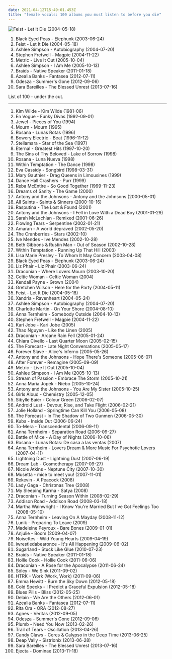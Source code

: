 ```yaml
---
date: 2021-04-12T15:49:01.453Z
title: "female vocals: 100 albums you must listen to before you die"
---
```

![Feist - Let It Die (2004-05-18)](https://img.discogs.com/eU2kHxppsdd5tQ2SLv80GIxVNz8=/fit-in/600x600/filters:strip_icc():format(jpeg):mode_rgb():quality(90)/discogs-images/R-1006592-1520070252-6057.jpeg.jpg "Feist - Let It Die (2004-05-18)")
<ol class="albums">
<li data-cover="http://coverartarchive.org/release/5d5ee308-2a69-4f81-8f59-8036bce6a595/6853145556-500.jpg" data-tags="black eyed peas, hip-hop" role="button">Black Eyed Peas - Elephunk (2003-06-24)</li>
<li data-cover="https://img.discogs.com/eU2kHxppsdd5tQ2SLv80GIxVNz8=/fit-in/600x600/filters:strip_icc():format(jpeg):mode_rgb():quality(90)/discogs-images/R-1006592-1520070252-6057.jpeg.jpg" data-tags="female vocalists, indie" role="button">Feist - Let It Die (2004-05-18)</li>
<li data-cover="https://via.placeholder.com/450" data-tags="pop, pop rock" role="button">Ashlee Simpson - Autobiography (2004-07-20)</li>
<li data-cover="https://via.placeholder.com/450" data-tags="stephen fretwell" role="button">Stephen Fretwell - Magpie (2004-11-22)</li>
<li data-cover="https://img.discogs.com/1oCjrEp69C-M244YdOA1VNbM164=/fit-in/500x443/filters:strip_icc():format(jpeg):mode_rgb():quality(90)/discogs-images/R-1558945-1423448067-6586.jpeg.jpg" data-tags="indie, indie rock" role="button">Metric - Live It Out (2005-10-04)</li>
<li data-cover="http://coverartarchive.org/release/3ce5441e-ea49-4ba3-879b-faff3b547d2b/11183169551-500.jpg" data-tags="pop, pop rock" role="button">Ashlee Simpson - I Am Me (2005-10-13)</li>
<li data-cover="https://img.discogs.com/3IvzrMXermlMaFOkxqG5Pp8ae9U=/fit-in/600x594/filters:strip_icc():format(jpeg):mode_rgb():quality(90)/discogs-images/R-2677308-1582411430-2877.png.jpg" data-tags="indie" role="button">Braids - Native Speaker (2011-01-18)</li>
<li data-cover="http://coverartarchive.org/release/c041d785-6b72-47f2-a8db-79fdb4067b4a/1472209895-500.jpg" data-tags="alternative, rap, hip-house, seapunk" role="button">Azealia Banks - Fantasea (2012-07-11)</li>
<li data-cover="http://coverartarchive.org/release/8e099cef-e88d-4468-8d66-253d405d6edc/2340969553-500.jpg" data-tags="chillout" role="button">Odesza - Summer's Gone (2012-09-06)</li>
<li data-cover="http://coverartarchive.org/release/e12e1b16-7ecf-47e7-aa9e-9f4443108162/4644075624-500.jpg" data-tags="pop" role="button">Sara Bareilles - The Blessed Unrest (2013-07-16)</li>
</ol>
List of 100 - under the cut.
<!-- more -->

_________________

<ol class="albums">
<li data-cover="http://coverartarchive.org/release/4e6fd74d-dc32-4d74-85ca-3ca40dff78b2/13250310414-500.jpg" data-tags="80s" role="button">
Kim Wilde - Kim Wilde (1981-06)
</li>
<li data-cover="http://coverartarchive.org/release/e34dc48b-973f-4690-8062-c5d31c3980a0/17928794966-500.jpg" data-tags="new jack swing, soul" role="button">
En Vogue - Funky Divas (1992-09-01)
</li>
<li data-cover="http://coverartarchive.org/release/8960b372-b713-4750-9d47-be18e7bd4b60/8865742439-500.jpg" data-tags="female vocalists, pop, folk, 90s, jewel" role="button">
Jewel - Pieces of You (1994)
</li>
<li data-cover="http://coverartarchive.org/release/7452de66-3ec5-4a2f-8507-ebe956cef346/7742179377-500.jpg" data-tags="indie rock" role="button">
Mourn - Mourn (1995)
</li>
<li data-cover="http://coverartarchive.org/release/1da84ef6-48ab-4065-9c60-4f94edc96cb6/2544207519-500.jpg" data-tags="spanish" role="button">
Rosana - Lunas Rotas (1996)
</li>
<li data-cover="https://img.discogs.com/MS8e20gJS70SvNwQESZFSm7wfD4=/fit-in/600x600/filters:strip_icc():format(jpeg):mode_rgb():quality(90)/discogs-images/R-3134-1499498900-2488.jpeg.jpg" data-tags="shoegaze" role="button">
Bowery Electric - Beat (1996-11-12)
</li>
<li data-cover="http://coverartarchive.org/release/992f9492-5a5d-4c68-8be2-3d72573e7c2f/24547966474-500.jpg" data-tags="world fusion" role="button">
Stellamara - Star of the Sea (1997)
</li>
<li data-cover="http://coverartarchive.org/release/8edd491f-af4a-4ead-940f-943d12dd622d/14884936347-500.jpg" data-tags="soul, rnb" role="button">
Eternal - Greatest Hits (1997-10-20)
</li>
<li data-cover="http://coverartarchive.org/release/36eeea8a-0ffa-4eae-906a-63fd6339b8cf/1083820711-500.jpg" data-tags="gothic metal" role="button">
The Sins of Thy Beloved - Lake of Sorrow (1998)
</li>
<li data-cover="https://img.discogs.com/AvDHhFpOb0dIalCMltcrEwZK2nQ=/fit-in/300x300/filters:strip_icc():format(jpeg):mode_rgb():quality(90)/discogs-images/R-4027094-1352814355-5295.jpeg.jpg" data-tags="spanish, female vocals, mm, bn, rosana" role="button">
Rosana - Luna Nueva (1998)
</li>
<li data-cover="https://img.discogs.com/P5qhwKGVpnKQVtKgJZKzxHzBIUE=/fit-in/600x598/filters:strip_icc():format(jpeg):mode_rgb():quality(90)/discogs-images/R-7753234-1448067141-3556.jpeg.jpg" data-tags="gothic metal" role="button">
Within Temptation - The Dance (1998)
</li>
<li data-cover="http://coverartarchive.org/release/48ecf3c7-ece1-3616-abf6-b9600870a08e/3270895967-500.jpg" data-tags="female vocalists, jazz" role="button">
Eva Cassidy - Songbird (1998-03-31)
</li>
<li data-cover="http://coverartarchive.org/release/ba62578d-6e37-462c-99a9-561fb60b14ca/24754125331-500.jpg" data-tags="singer-songwriter, acoustic, americana" role="button">
Mary Gauthier - Drag Queens in Limousines (1999)
</li>
<li data-cover="http://coverartarchive.org/release/de75f45c-44b0-4ab1-829f-12077a27bc3a/24951821000-500.jpg" data-tags="ska punk, female vocals, pop-punk" role="button">
Dance Hall Crashers - Purr (1999)
</li>
<li data-cover="https://img.discogs.com/bYUT2UMYcakvfZRqjWWL7MFcjw8=/fit-in/397x598/filters:strip_icc():format(jpeg):mode_rgb():quality(90)/discogs-images/R-3100570-1498662423-2513.png.jpg" data-tags="easy listening, female vocals, favourite country albums, reba mc entire, entire" role="button">
Reba McEntire - So Good Together (1999-11-23)
</li>
<li data-cover="https://img.discogs.com/PI1NOUL5WLzVqkXbn5vqApFYoKQ=/fit-in/600x602/filters:strip_icc():format(jpeg):mode_rgb():quality(90)/discogs-images/R-646311-1520082534-8224.jpeg.jpg" data-tags="gothic, female vocals, symphonic metal" role="button">
Dreams of Sanity - The Game (2000)
</li>
<li data-cover="https://img.discogs.com/jfZn4knjvcFv-_U0n649Rn6Xb8k=/fit-in/294x300/filters:strip_icc():format(jpeg):mode_rgb():quality(90)/discogs-images/R-9533581-1482236077-1712.png.jpg" data-tags="chamber pop, piano" role="button">
Antony and the Johnsons - Antony and the Johnsons (2000-05-01)
</li>
<li data-cover="http://coverartarchive.org/release/5e6656e2-26f5-42f9-ba42-89a72ff30859/17580232132-500.jpg" data-tags="pop" role="button">
All Saints - Saints & Sinners (2000-10-16)
</li>
<li data-cover="http://coverartarchive.org/release/cdeea919-4101-4e00-832d-db0c7cf01cb7/9873657770-500.jpg" data-tags="covers, assault genre" role="button">
Rasputina - The Lost & Found (2001)
</li>
<li data-cover="http://coverartarchive.org/release/d0a0039f-bca0-3e36-8e29-cc1ccc5e6929/10262136041-500.jpg" data-tags="indie" role="button">
Antony and the Johnsons - I Fell in Love With a Dead Boy (2001-01-29)
</li>
<li data-cover="http://coverartarchive.org/release/c1b5a843-8990-31dd-98a2-2c81b513d533/11826747374-500.jpg" data-tags="remix" role="button">
Sarah McLachlan - Remixed (2001-06-26)
</li>
<li data-cover="http://coverartarchive.org/release/d1cdd5f4-825e-4711-a415-d9aa9c436301/22898731132-500.jpg" data-tags="gothic metal" role="button">
Flowing Tears - Serpentine (2002-01-21)
</li>
<li data-cover="http://coverartarchive.org/release/537acfa4-c2a9-489a-bb29-1fdafdd010f5/2594247407-500.jpg" data-tags="female vocals, power metal, wants" role="button">
Amaran - A world depraved (2002-05-20)
</li>
<li data-cover="http://coverartarchive.org/release/76950ab9-6622-4e21-b6e1-db3e6f3f9f8d/9432824321-500.jpg" data-tags="alternative, awesome songs" role="button">
The Cranberries - Stars (2002-10)
</li>
<li data-cover="https://img.discogs.com/1hAMKBj0GpScDbDgbwAdCeAaFv8=/fit-in/200x200/filters:strip_icc():format(jpeg):mode_rgb():quality(90)/discogs-images/R-330996-1118257022.jpg.jpg" data-tags="jazz" role="button">
Ive Mendes - Ive Mendes (2002-10-28)
</li>
<li data-cover="http://coverartarchive.org/release/d6dfec82-bdcc-4e05-9d8e-7666f9e74c0b/14023327941-500.jpg" data-tags="female vocalists, trip-hop" role="button">
Beth Gibbons & Rustin Man - Out of Season (2002-10-28)
</li>
<li data-cover="http://coverartarchive.org/release/ac6996dc-c9e2-48e6-98e3-5c3826d2ee4d/8770433514-500.jpg" data-tags="symphonic metal, gothic metal, female vocalists" role="button">
Within Temptation - Running Up That Hill (2003)
</li>
<li data-cover="https://img.discogs.com/-jHRX-eJPGTA2oR-7Q3kBIJfRvI=/fit-in/600x600/filters:strip_icc():format(jpeg):mode_rgb():quality(90)/discogs-images/R-929781-1179521048.jpeg.jpg" data-tags="female, pop, rock, female vocalists, female vocals, female vocalist, female artists, female voices, gotanygoodmusic, rex ferric faves, girly power, 00s albums, albums in my cd rack" role="button">
Lisa Marie Presley - To Whom It May Concern (2003-04-08)
</li>
<li data-cover="http://coverartarchive.org/release/5d5ee308-2a69-4f81-8f59-8036bce6a595/6853145556-500.jpg" data-tags="black eyed peas, hip-hop" role="button">
Black Eyed Peas - Elephunk (2003-06-24)
</li>
<li data-cover="https://img.discogs.com/LWJ-AKum2NOXPYjc0WBwPF-S9GM=/fit-in/300x300/filters:strip_icc():format(jpeg):mode_rgb():quality(90)/discogs-images/R-1966844-1330288157.jpeg.jpg" data-tags="rock" role="button">
Liz Phair - Liz Phair (2003-06-24)
</li>
<li data-cover="http://coverartarchive.org/release/9698924f-c7f3-4192-b964-4de33a3a63e7/997471036-500.jpg" data-tags="doom metal, gothic doom metal, gothic metal" role="button">
Draconian - Where Lovers Mourn (2003-10-20)
</li>
<li data-cover="http://coverartarchive.org/release/4ea1aca1-7bf6-44fa-b01c-a4658a822de3/8366943784-500.jpg" data-tags="celtic" role="button">
Celtic Woman - Celtic Woman (2004)
</li>
<li data-cover="http://coverartarchive.org/release/cba4f81e-86f7-4959-9f8d-ff15aefa2afd/28099162231-500.jpg" data-tags="singer-songwriter, female vocals, kendall  payne" role="button">
Kendall Payne - Grown (2004)
</li>
<li data-cover="http://coverartarchive.org/release/8568a76b-6b83-36e8-a6d2-a0d0d6fcdff7/4106992170-500.jpg" data-tags="country" role="button">
Gretchen Wilson - Here for the Party (2004-05-11)
</li>
<li data-cover="https://img.discogs.com/eU2kHxppsdd5tQ2SLv80GIxVNz8=/fit-in/600x600/filters:strip_icc():format(jpeg):mode_rgb():quality(90)/discogs-images/R-1006592-1520070252-6057.jpeg.jpg" data-tags="female vocalists, indie" role="button">
Feist - Let It Die (2004-05-18)
</li>
<li data-cover="https://img.discogs.com/6LUPajHGB58-8BLKNUJE31iNKWQ=/fit-in/500x500/filters:strip_icc():format(jpeg):mode_rgb():quality(90)/discogs-images/R-2973237-1309875480.jpeg.jpg" data-tags="gothic metal, symphonic metal" role="button">
Xandria - Ravenheart (2004-05-24)
</li>
<li data-cover="https://via.placeholder.com/450" data-tags="pop, pop rock" role="button">
Ashlee Simpson - Autobiography (2004-07-20)
</li>
<li data-cover="http://coverartarchive.org/release/8ff79d0d-0462-4062-b6f0-9d3c95229d1b/18862825108-500.jpg" data-tags="on your shore" role="button">
Charlotte Martin - On Your Shore (2004-08-10)
</li>
<li data-cover="http://coverartarchive.org/release/39a4b8a9-6ff9-4dc5-b704-4a4f14491bde/944931811-500.jpg" data-tags="female vocalists, singer-songwriter" role="button">
Anna Ternheim - Somebody Outside (2004-10-13)
</li>
<li data-cover="https://via.placeholder.com/450" data-tags="stephen fretwell" role="button">
Stephen Fretwell - Magpie (2004-11-22)
</li>
<li data-cover="http://coverartarchive.org/release/b3725a72-d554-4ba0-ad9b-9967d775bd20/18675207111-500.jpg" data-tags="christian, female vocalist, praise & worship" role="button">
Kari Jobe - Kari Jobe (2005)
</li>
<li data-cover="https://img.discogs.com/_KZauFt_ErZqzHZAJurWb4CXlMo=/fit-in/600x539/filters:strip_icc():format(jpeg):mode_rgb():quality(90)/discogs-images/R-2132366-1265783666.jpeg.jpg" data-tags="indie, female vocals" role="button">
Thao Nguyen - Like the Linen (2005)
</li>
<li data-cover="http://coverartarchive.org/release/fb536080-dcfa-43e6-9018-4e4fd0f7fb4d/997499052-500.jpg" data-tags="doom metal" role="button">
Draconian - Arcane Rain Fell (2005-01-24)
</li>
<li data-cover="http://coverartarchive.org/release/c6b02e4f-6081-486a-a47d-b2e58a1821e6/9545106519-500.jpg" data-tags="jazz, latin, swing, female vocals" role="button">
Chiara Civello - Last Quarter Moon (2005-02-15)
</li>
<li data-cover="http://coverartarchive.org/release/bd03503e-ae8f-4059-b78d-6816bdfac2f1/4802046549-500.jpg" data-tags="rock, indie rock, vocals, female vocals, victory records" role="button">
The Forecast - Late Night Conversations (2005-05-17)
</li>
<li data-cover="http://coverartarchive.org/release/2f4c2e4e-4b53-473a-b573-bc2a373a63b0/1027102711-500.jpg" data-tags="gothic metal" role="button">
Forever Slave - Alice's Inferno (2005-05-26)
</li>
<li data-cover="http://coverartarchive.org/release/9483e9ed-b96e-4e93-bb29-12d6a37bf9d8/5217790189-500.jpg" data-tags="acoustic, mellow" role="button">
Antony and the Johnsons - Hope There's Someone (2005-06-07)
</li>
<li data-cover="http://coverartarchive.org/release/463cd1ce-10d0-47d2-8fec-50cada1950fd/22013543456-500.jpg" data-tags="symphonic metal, gothic metal, female fronted metal" role="button">
After Forever - Remagine (2005-09-09)
</li>
<li data-cover="https://img.discogs.com/1oCjrEp69C-M244YdOA1VNbM164=/fit-in/500x443/filters:strip_icc():format(jpeg):mode_rgb():quality(90)/discogs-images/R-1558945-1423448067-6586.jpeg.jpg" data-tags="indie, indie rock" role="button">
Metric - Live It Out (2005-10-04)
</li>
<li data-cover="http://coverartarchive.org/release/3ce5441e-ea49-4ba3-879b-faff3b547d2b/11183169551-500.jpg" data-tags="pop, pop rock" role="button">
Ashlee Simpson - I Am Me (2005-10-13)
</li>
<li data-cover="http://coverartarchive.org/release/27360e78-d639-3238-b44e-24c4f51b28b8/26038005651-500.jpg" data-tags="progressive metal, symphonic metal, gothic metal" role="button">
Stream of Passion - Embrace The Storm (2005-10-21)
</li>
<li data-cover="http://coverartarchive.org/release/3565c0ae-02ad-480d-b1d0-c3a82dd13dc0/20654175023-500.jpg" data-tags="jazz, polish" role="button">
Anna Maria Jopek - Niebo (2005-10-24)
</li>
<li data-cover="http://coverartarchive.org/release/9b2de8fb-35ae-4401-8a37-0c06a859e544/10262636124-500.jpg" data-tags="alternative" role="button">
Antony and the Johnsons - You Are My Sister (2005-10-25)
</li>
<li data-cover="https://img.discogs.com/j9JOHDmT3GWw3HgMAwIep5qfyT8=/fit-in/500x495/filters:strip_icc():format(jpeg):mode_rgb():quality(90)/discogs-images/R-1518732-1225640843.jpeg.jpg" data-tags="pop, power pop, girl band, xenomania" role="button">
Girls Aloud - Chemistry (2005-12-05)
</li>
<li data-cover="http://coverartarchive.org/release/1d374001-7183-4e86-a315-f4601833a1c9/13959268563-500.jpg" data-tags="folk, singer-songwriter" role="button">
Sibylle Baier - Colour Green (2006-02-07)
</li>
<li data-cover="https://img.discogs.com/giNZH8F_a4Lq_kp-oI4fXVZdqhQ=/fit-in/600x517/filters:strip_icc():format(jpeg):mode_rgb():quality(90)/discogs-images/R-659495-1171225004.jpeg.jpg" data-tags="industrial" role="button">
Android Lust - Devour, Rise, and Take Flight (2006-02-21)
</li>
<li data-cover="https://img.discogs.com/9qhCxMrjR5F_oxQT-Kt6BQ0yfm8=/fit-in/450x450/filters:strip_icc():format(jpeg):mode_rgb():quality(90)/discogs-images/R-726453-1156064964.jpeg.jpg" data-tags="folk, singer-songwriter, americana, female vocals, 00s, sunday morning music, redhot, living room, americana-folk-siso vrouwen, snow on your eyelids, the poets, albums to checkout, the harrisburg family band, lorcas, going downtown, redhotmarisol, i love all the songs, redhotflor" role="button">
Jolie Holland - Springtime Can Kill You (2006-05-08)
</li>
<li data-cover="http://coverartarchive.org/release/2589a841-4a4e-4f6b-8f73-cddf22622cf5/15170727677-500.jpg" data-tags="female vocals, 100 percent, indie emo, emopop, my top 100 albums, allmusicf" role="button">
The Forecast - In The Shadow of Two Gunmen (2006-05-30)
</li>
<li data-cover="http://coverartarchive.org/release/552aedd6-05e7-46a4-bdac-ebf06be94d06/2698016881-500.jpg" data-tags="chillout, downtempo, ambient, psychill" role="button">
Kuba - Inside Out (2006-06-24)
</li>
<li data-cover="http://coverartarchive.org/release/2ebbf686-e096-4d35-9966-ce7bea3e9213/18287938833-500.jpg" data-tags="progressive metal" role="button">
To-Mera - Transcendental (2006-09-11)
</li>
<li data-cover="http://coverartarchive.org/release/caeb738e-d0ea-3990-b685-dfe4dc2f89f6/944749916-500.jpg" data-tags="singer-songwriter" role="button">
Anna Ternheim - Separation Road (2006-09-27)
</li>
<li data-cover="http://coverartarchive.org/release/0d792891-5e0f-4b83-bd4d-79902d314833/1624157817-500.jpg" data-tags="post-rock" role="button">
Battle of Mice - A Day of Nights (2006-10-06)
</li>
<li data-cover="https://via.placeholder.com/450" data-tags="rosana" role="button">
Rosana - Lunas Rotas: De casa a las ventas (2007)
</li>
<li data-cover="http://coverartarchive.org/release/fb653ae6-356b-4d2d-9773-cff88e6be5db/944793000-500.jpg" data-tags="female vocals, 10s" role="button">
Anna Ternheim - Lovers Dream & More Music For Psychotic Lovers (2007-04-11)
</li>
<li data-cover="http://coverartarchive.org/release/2295f4dc-9550-4f81-a43c-62337fad9fbd/15358695273-500.jpg" data-tags="indie, folk, canadian, mellow, female vocals, debut album, jaarlijstje 2007" role="button">
Lightning Dust - Lightning Dust (2007-06-19)
</li>
<li data-cover="http://coverartarchive.org/release/9a9f60dd-c556-457a-96f4-937f2f70a14e/10435093286-500.jpg" data-tags="ambient, world, psychill, female vocals" role="button">
Dream Lab - Cosmotherapy (2007-09-27)
</li>
<li data-cover="https://img.discogs.com/-vubxZ0UEoouY5K97_nPioj62o0=/fit-in/600x600/filters:strip_icc():format(jpeg):mode_rgb():quality(90)/discogs-images/R-1144048-1400434757-2045.jpeg.jpg" data-tags="female vocalists" role="button">
Nicole Atkins - Neptune City (2007-10-30)
</li>
<li data-cover="https://img.discogs.com/KdUku29D6xk2LSxmX3Hofblmp4s=/fit-in/600x600/filters:strip_icc():format(jpeg):mode_rgb():quality(90)/discogs-images/R-1251103-1203815462.jpeg.jpg" data-tags="nu jazz, chillout, electronica, trip-hop, ambient, female vocalists, downtempo, female vocals" role="button">
Musetta - mice to meet you! (2007-11-01)
</li>
<li data-cover="https://img.discogs.com/qy4NzdeoIDtVBQQZJ7rKX6vqR3Y=/fit-in/600x530/filters:strip_icc():format(jpeg):mode_rgb():quality(90)/discogs-images/R-1242072-1346934406-8539.jpeg.jpg" data-tags="lounge" role="button">
Rekevin - A Peacock (2008)
</li>
<li data-cover="http://coverartarchive.org/release/5cf6b377-657c-4faf-96b9-57c736cbc5ae/12437174575-500.jpg" data-tags="lady gaga" role="button">
Lady Gaga - Christmas Tree (2008)
</li>
<li data-cover="https://img.discogs.com/Dkj1ny2hpfEv0tyauL2jnF89ffw=/fit-in/340x340/filters:strip_icc():format(jpeg):mode_rgb():quality(90)/discogs-images/R-1824200-1245800516.jpeg.jpg" data-tags="stoner rock, psychedelic rock, post-rock" role="button">
My Sleeping Karma - Satya (2008)
</li>
<li data-cover="http://coverartarchive.org/release/84ba4ba3-8874-43e6-b235-86f6b06c8aad/997565892-500.jpg" data-tags="doom metal, gothic metal, gothic doom metal" role="button">
Draconian - Turning Season Within (2008-02-29)
</li>
<li data-cover="http://coverartarchive.org/release/85c9715c-4df9-4f66-afa4-9295b9dbd4da/15035339489-500.jpg" data-tags="christian rock" role="button">
Addison Road - Addison Road (2008-03-18)
</li>
<li data-cover="http://coverartarchive.org/release/9ca35ad8-ad20-438a-b912-553e5bcd5fd7/18285337556-500.jpg" data-tags="female vocalists, folk" role="button">
Martha Wainwright - I Know You're Married But I've Got Feelings Too (2008-05-10)
</li>
<li data-cover="https://via.placeholder.com/450" data-tags="folk, female vocalists" role="button">
Anna Ternheim - Leaving On A Mayday (2008-11-12)
</li>
<li data-cover="https://img.discogs.com/5EglMpPMjjenYOk1rD14Ep2cHlI=/fit-in/600x600/filters:strip_icc():format(jpeg):mode_rgb():quality(90)/discogs-images/R-779451-1396344985-4702.jpeg.jpg" data-tags="female vocals, swiss" role="button">
Lunik - Preparing To Leave (2009)
</li>
<li data-cover="http://coverartarchive.org/release/b88dbd5b-9d4e-49d8-a4ea-1634b9dfa5e1/14885682991-500.jpg" data-tags="jazz" role="button">
Madeleine Peyroux - Bare Bones (2009-01-01)
</li>
<li data-cover="https://img.discogs.com/af4c2e005992d384ff53b7d41d019030a6f520d0/images/spacer.gif" data-tags="chillout, trip-hop, female, jazz, pop, chill, experimental, female vocalists, fusion, trip hop, relaxing, female vocals, female vocalist, relax, boom, female vocalsits" role="button">
Anjulie - Boom (2009-04-07)
</li>
<li data-cover="http://coverartarchive.org/release/8799099c-34d0-336d-84b6-896cae19c35f/22400961707-500.jpg" data-tags="indie, female vocalists" role="button">
Noisettes - Wild Young Hearts (2009-04-19)
</li>
<li data-cover="https://img.discogs.com/CHr9MOiiZyTmk44zGoENbFH68YY=/fit-in/600x590/filters:strip_icc():format(jpeg):mode_rgb():quality(90)/discogs-images/R-5139790-1604255277-1206.jpeg.jpg" data-tags="experimental, deathcore, mathcore" role="button">
iwrestledabearonce - It's All Happening (2009-06-02)
</li>
<li data-cover="http://coverartarchive.org/release/33df508c-d3d1-4103-857d-4d146d1efe8d/2865859583-500.jpg" data-tags="country, sugarland" role="button">
Sugarland - Stuck Like Glue (2010-07-23)
</li>
<li data-cover="https://img.discogs.com/3IvzrMXermlMaFOkxqG5Pp8ae9U=/fit-in/600x594/filters:strip_icc():format(jpeg):mode_rgb():quality(90)/discogs-images/R-2677308-1582411430-2877.png.jpg" data-tags="indie" role="button">
Braids - Native Speaker (2011-01-18)
</li>
<li data-cover="http://coverartarchive.org/release/e1a2192a-6708-495e-8a19-c4ba13a4fd89/20369918463-500.jpg" data-tags="reggae, dub" role="button">
Hollie Cook - Hollie Cook (2011-06-06)
</li>
<li data-cover="http://coverartarchive.org/release/1bfa9777-31e2-4431-a648-c10b0e32f86b/3756695360-500.jpg" data-tags="gothic doom metal, doom metal" role="button">
Draconian - A Rose for the Apocalypse (2011-06-24)
</li>
<li data-cover="http://coverartarchive.org/release/245eebec-4344-426e-9039-bb7ddfd1286b/3116867787-500.jpg" data-tags="icelandic, indie rock" role="button">
Sóley - We Sink (2011-09-02)
</li>
<li data-cover="http://coverartarchive.org/release/178a02ba-fe9a-4be1-a747-303faac35388/8156839578-500.jpg" data-tags="electronic" role="button">
HTRK - Work (Work, Work) (2011-09-06)
</li>
<li data-cover="http://coverartarchive.org/release/840b2eb1-ebf3-41b6-8da4-ad28ff897552/4120038120-500.jpg" data-tags="female vocalists" role="button">
Emma Hewitt - Burn the Sky Down (2012-05-18)
</li>
<li data-cover="http://coverartarchive.org/release/d13f150e-6669-4dbb-8645-b3d69b2314ab/3827163979-500.jpg" data-tags="soul" role="button">
Cold Specks - I Predict a Graceful Expulsion (2012-05-18)
</li>
<li data-cover="https://img.discogs.com/dWaBUVVTfSjnZ1WAZqMvDQTV6fY=/fit-in/400x400/filters:strip_icc():format(jpeg):mode_rgb():quality(90)/discogs-images/R-3654616-1339061010-2475.jpeg.jpg" data-tags="psychedelic rock, blues rock" role="button">
Blues Pills - Bliss (2012-05-25)
</li>
<li data-cover="http://coverartarchive.org/release/fea40923-0beb-4be6-aafe-29349adfe9c2/8344484122-500.jpg" data-tags="symphonic metal" role="button">
Delain - We Are the Others (2012-06-01)
</li>
<li data-cover="http://coverartarchive.org/release/c041d785-6b72-47f2-a8db-79fdb4067b4a/1472209895-500.jpg" data-tags="alternative, rap, hip-house, seapunk" role="button">
Azealia Banks - Fantasea (2012-07-11)
</li>
<li data-cover="http://coverartarchive.org/release/ae47b248-761b-41d3-8ad8-f480d73e9c33/1839188582-500.jpg" data-tags="pop" role="button">
Rita Ora - ORA (2012-08-27)
</li>
<li data-cover="http://coverartarchive.org/release/9cfa85d0-5c26-46c8-9d4f-2b4a28da13bc/3782260127-500.jpg" data-tags="pop, female vocals" role="button">
Agnes - Veritas (2012-09-05)
</li>
<li data-cover="http://coverartarchive.org/release/8e099cef-e88d-4468-8d66-253d405d6edc/2340969553-500.jpg" data-tags="chillout" role="button">
Odesza - Summer's Gone (2012-09-06)
</li>
<li data-cover="http://coverartarchive.org/release/3688b2a9-3d34-4093-bebd-de46a5249d0b/16069645317-500.jpg" data-tags="rock, christian rock, female vocals, 2010s rock, tyde moore radio" role="button">
Plumb - Need You Now (2013-02-26)
</li>
<li data-cover="https://img.discogs.com/ej1rCJmFxb8TF7bc9nQbrLrsfSQ=/fit-in/600x532/filters:strip_icc():format(jpeg):mode_rgb():quality(90)/discogs-images/R-4532968-1367594233-7749.jpeg.jpg" data-tags="gothic, gothic metal, female vocals" role="button">
Trail of Tears - Oscillation (2013-04-26)
</li>
<li data-cover="http://coverartarchive.org/release/32cdbb59-0f9b-4df5-8986-4ab0ccb294d6/4920961799-500.jpg" data-tags="dream pop, shoegaze" role="button">
Candy Claws - Ceres & Calypso in the Deep Time (2013-06-25)
</li>
<li data-cover="https://img.discogs.com/aYeFlqZvadrkMMekFY1E0HPIc1o=/fit-in/600x600/filters:strip_icc():format(jpeg):mode_rgb():quality(90)/discogs-images/R-4694785-1372499121-9278.jpeg.jpg" data-tags="rock, blues rock" role="button">
Deap Vally - Sistrionix (2013-06-28)
</li>
<li data-cover="http://coverartarchive.org/release/e12e1b16-7ecf-47e7-aa9e-9f4443108162/4644075624-500.jpg" data-tags="pop" role="button">
Sara Bareilles - The Blessed Unrest (2013-07-16)
</li>
<li data-cover="https://img.discogs.com/O0mIxXRu2fx3rso5fHeqsHTH5BQ=/fit-in/600x600/filters:strip_icc():format(jpeg):mode_rgb():quality(90)/discogs-images/R-5148079-1385807304-2244.jpeg.jpg" data-tags="synthpop, female vocals" role="button">
Ejecta - Dominae (2013-11-18)
</li>
</ol>